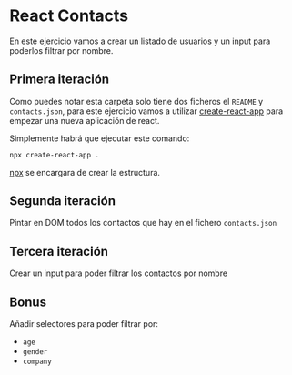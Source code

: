 # React Contacts

En este ejercicio vamos a crear un listado de usuarios y un input para poderlos filtrar por nombre.

## Primera iteración

Como puedes notar esta carpeta solo tiene dos ficheros el `README` y `contacts.json`, para este ejercicio vamos a utilizar [create-react-app](https://github.com/facebook/create-react-app) para empezar una nueva aplicación de react.

Simplemente habrá que ejecutar este comando:

```sh
npx create-react-app .
```

[npx](https://medium.com/@maybekatz/introducing-npx-an-npm-package-runner-55f7d4bd282b) se encargara de crear la estructura.

## Segunda iteración

Pintar en DOM todos los contactos que hay en el fichero `contacts.json`

## Tercera iteración

Crear un input para poder filtrar los contactos por nombre

## Bonus

Añadir selectores para poder filtrar por: 
- `age`
- `gender`
- `company`
